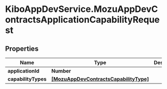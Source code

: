 # KiboAppDevService.MozuAppDevContractsApplicationCapabilityRequest

## Properties

Name | Type | Description | Notes
------------ | ------------- | ------------- | -------------
**applicationId** | **Number** |  | [optional] 
**capabilityTypes** | [**[MozuAppDevContractsCapabilityType]**](MozuAppDevContractsCapabilityType.md) |  | [optional] 


